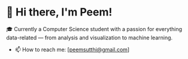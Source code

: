 # 👋 Hi there, I'm Peem!
🎓 Currently a Computer Science student with a passion for everything data-related — from analysis and visualization to machine learning.
- 📫 How to reach me: [peemsutthi@gmail.com]
<!---
FrosBitz/FrosBitz is a ✨ special ✨ repository because its `README.md` (this file) appears on your GitHub profile.
You can click the Preview link to take a look at your changes.
--->
